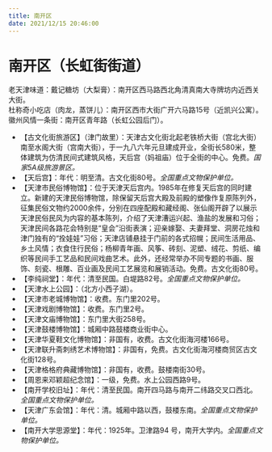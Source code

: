 ```yaml
---
title: 南开区  
date: 2021/12/15 20:46:00  
---
```

  
# 南开区（长虹街街道）  
老天津味道：戴记糖坊（大梨膏）：南开区西马路西北角清真南大寺牌坊内近西关大街。  
杜称奇小吃店（肉龙，蒸饼儿）：南开区西市大街广开六马路15号（近凯兴公寓）。  
徽州风情一条街：南开区青年路（长虹公园后门）。  
  
* 【古文化街旅游区】（津门故里）：天津古文化街北起老铁桥大街（宫北大街）南至水阁大街（宫南大街），于一九八六年元旦建成开业，全街长580米，整体建筑为仿清民间式建筑风格，天后宫（妈祖庙）位于全街的中心。免费。*国家5A级旅游景区。*  
* 【天后宫】：年代：明至清。古文化街80号。*全国重点文物保护单位。*  
* 【天津市民俗博物馆】：位于天津天后宫内。1985年在修复天后宫的同时建立。新建的天津民俗博物馆，除保留天后宫大殿及前殿的塑像作复原陈列外，征集民俗文物约2000余件，分别在四座配殿和藏经阁、张仙阁开辟了以展示天津民俗民风为内容的基本陈列，介绍了天津漕运兴起、渔盐的发展和习俗；天津民间各路花会特别是“皇会”沿街表演；迎亲嫁娶、夫妻拜堂、洞房花烛和津门独有的“拴娃娃”习俗；天津店铺悬挂于门前的各式招幌；民间生活用品、乡土风情；衣食住行民俗；杨柳青年画、风筝、砖刻、泥塑、绒花、剪纸、编织等民间手工艺品和民间戏曲艺术。此外，还经常举办不同专题的书画、服饰、刻瓷、根雕、百业画及民间工艺展览和展销活动。免费。古文化街80号。  
* 【李纯祠堂】：年代：清至民国。白堤路82号。*全国重点文物保护单位。*  
* 【天津水上公园】：（北方小西子湖）。  
* 【天津市老城博物馆】：收费。东门里202号。  
* 【天津戏剧博物馆】：收费。东门里2号。  
* 【天津文庙博物馆】：东门里大街258号。  
* 【天津鼓楼博物馆】：城厢中路鼓楼商业街中心。  
* 【天津华夏鞋文化博物馆】：非国有，收费。古文化街海河楼166号。  
* 【天津联升斋刺绣艺术博物馆】：非国有，免费。古文化街海河楼商贸区古文化街128号。  
* 【天津格格府典藏博物馆】：非国有，收费。鼓楼南街30号。  
* 【周恩来邓颖超纪念馆】：一级，免费。水上公园西路9号。  
* 【南开学校旧址】：年代：清至民国。南开四马路与南开二纬路交叉口西北。*全国重点文物保护单位。*  
* 【天津广东会馆】：年代：清。城厢中路以西，鼓楼东南。*全国重点文物保护单位。*  
* 【南开大学思源堂】：年代：1925年。卫津路94 号，南开大学内。*全国重点文物保护单位。*  